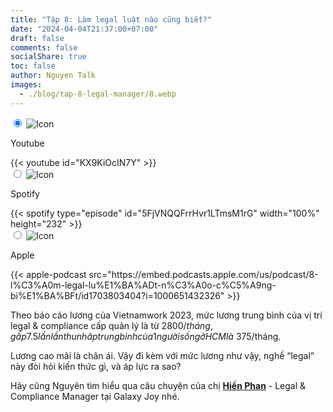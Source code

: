 ```yaml
---
title: "Tập 8: Làm legal luật nào cũng biết?"
date: "2024-04-04T21:37:00+07:00"
draft: false
comments: false
socialShare: true
toc: false
author: Nguyen Talk
images:
  - ./blog/tap-8-legal-manager/8.webp
---
```


<div class="embed-tabs">
  <input class="embed-input" name="tabs-8" type="radio" id="embed-tab-8y" checked="checked" />
  <label class="embed-label" for="embed-tab-8y">
    <img src="/youtube-20x20.png" alt="Icon" style="margin-right: 10px; ">
    <p>Youtube</p>
  </label>
  <div class="embed-panel">
    {{< youtube id="KX9KiOcIN7Y" >}}
  </div>
  <input class="embed-input" name="tabs-8" type="radio" id="embed-tab-8s" />
  <label class="embed-label" for="embed-tab-8s">
    <img src="/spotify-20x20.png" alt="Icon" style="margin-right: 10px; ">
    <p>Spotify</p>
  </label>
  <div class="embed-panel">
    {{< spotify type="episode" id="5FjVNQQFrrHvr1LTmsM1rG" width="100%" height="232" >}}
  </div>
  <input class="embed-input" name="tabs-8" type="radio" id="embed-tab-8a"/>
  <label class="embed-label" for="embed-tab-8a">
    <img src="/apple-podcast-20x20.png" alt="Icon" style="margin-right: 10px; ">
    <p>Apple</p>
  </label>
  <div class="embed-panel">
    {{< apple-podcast src="https://embed.podcasts.apple.com/us/podcast/8-l%C3%A0m-legal-lu%E1%BA%ADt-n%C3%A0o-c%C5%A9ng-bi%E1%BA%BFt/id1703803404?i=1000651432326" >}}
  </div>
</div>

Theo báo cáo lương của Vietnamwork 2023, mức lương trung bình của vị trí legal & compliance cấp quản lý là từ $2800/tháng, gấp 7.5 lần lần thu nhâp trung bình của 1 người sống ở HCM là ~$375/tháng.
<!--more-->

Lương cao mãi là chân ái. Vậy đi kèm với mức lương như vậy, nghề “legal” này đòi hỏi kiến thức gì, và áp lực ra sao?

Hãy cũng Nguyên tìm hiểu qua câu chuyện của chị [__Hiền Phan__](https://www.linkedin.com/in/hien-phan-271548147/) - Legal & Compliance Manager tại Galaxy Joy nhé.
